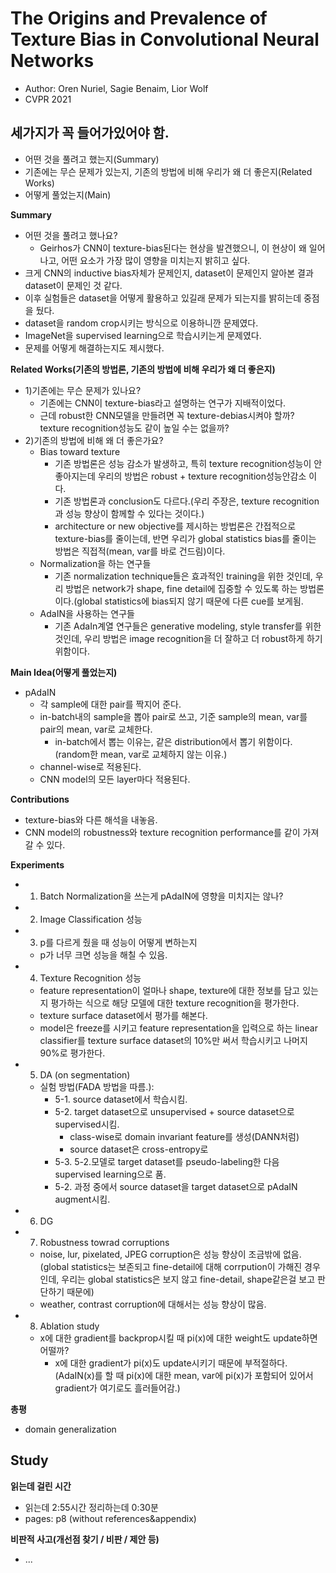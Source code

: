 # The Origins and Prevalence of Texture Bias in Convolutional Neural Networks
- Author: Oren Nuriel, Sagie Benaim, Lior Wolf
- CVPR 2021

## 세가지가 꼭 들어가있어야 함.
- 어떤 것을 풀려고 했는지(Summary)
- 기존에는 무슨 문제가 있는지, 기존의 방법에 비해 우리가 왜 더 좋은지(Related Works)
- 어떻게 풀었는지(Main)

**Summary**
- 어떤 것을 풀려고 했나요?
  - Geirhos가 CNN이 texture-bias된다는 현상을 발견했으니, 이 현상이 왜 일어나고, 어떤 요소가 가장 많이 영향을 미치는지 밝히고 싶다.
- 크게 CNN의 inductive bias자체가 문제인지, dataset이 문제인지 알아본 결과 dataset이 문제인 것 같다.
- 이후 실험들은 dataset을 어떻게 활용하고 있길래 문제가 되는지를 밝히는데 중점을 뒀다.
- dataset을 random crop시키는 방식으로 이용하니깐 문제였다.
- ImageNet을 supervised learning으로 학습시키는게 문제였다.
- 문제를 어떻게 해결하는지도 제시했다.

**Related Works(기존의 방법론, 기존의 방법에 비해 우리가 왜 더 좋은지)**
- 1)기존에는 무슨 문제가 있나요?
  - 기존에는 CNN이 texture-bias라고 설명하는 연구가 지배적이었다. 
  - 근데 robust한 CNN모델을 만들려면 꼭 texture-debias시켜야 할까? texture recognition성능도 같이 높일 수는 없을까?
- 2)기존의 방법에 비해 왜 더 좋은가요?
  - Bias toward texture
    - 기존 방법론은 성능 감소가 발생하고, 특히 texture recognition성능이 안좋아지는데 우리의 방법은 robust + texture recognition성능안감소 이다.
    - 기존 방법론과 conclusion도 다르다.(우리 주장은, texture recognition과 성능 향상이 함께할 수 있다는 것이다.)
    - architecture or new objective를 제시하는 방법론은 간접적으로 texture-bias를 줄이는데, 반면 우리가 global statistics bias를 줄이는 방법은 직접적(mean, var를 바로 건드림)이다.
  - Normalization을 하는 연구들
    - 기존 normalization technique들은 효과적인 training을 위한 것인데, 우리 방법은 network가 shape, fine detail에 집중할 수 있도록 하는 방법론이다.(global statistics에 bias되지 않기 때문에 다른 cue를 보게됨.
  - AdaIN을 사용하는 연구들
    - 기존 AdaIn계열 연구들은 generative modeling, style transfer를 위한 것인데, 우리 방법은 image recognition을 더 잘하고 더 robust하게 하기 위함이다.

**Main Idea(어떻게 풀었는지)**
- pAdaIN
  - 각 sample에 대한 pair를 짝지어 준다.
  - in-batch내의 sample을 뽑아 pair로 쓰고, 기준 sample의 mean, var를 pair의 mean, var로 교체한다.
    - in-batch에서 뽑는 이유는, 같은 distribution에서 뽑기 위함이다.(random한 mean, var로 교체하지 않는 이유.)
  - channel-wise로 적용된다.
  - CNN model의 모든 layer마다 적용된다.

**Contributions**
- texture-bias와 다른 해석을 내놓음.
- CNN model의 robustness와 texture recognition performance를 같이 가져갈 수 있다.

**Experiments**
- 1) Batch Normalization을 쓰는게 pAdaIN에 영향을 미치지는 않나?
- 2) Image Classification 성능
- 3) p를 다르게 줬을 때 성능이 어떻게 변하는지
  - p가 너무 크면 성능을 해칠 수 있음.
- 4) Texture Recognition 성능
  - feature representation이 얼마나 shape, texture에 대한 정보를 담고 있는지 평가하는 식으로 해당 모델에 대한 texture recognition을 평가한다.
  - texture surface dataset에서 평가를 해본다.
  - model은 freeze를 시키고 feature representation을 입력으로 하는 linear classifier를 texture surface dataset의 10%만 써서 학습시키고 나머지 90%로 평가한다.
- 5) DA (on segmentation)
  - 실험 방법(FADA 방법을 따름.):
    - 5-1. source dataset에서 학습시킴.
    - 5-2. target dataset으로 unsupervised + source dataset으로 supervised시킴.
      - class-wise로 domain invariant feature를 생성(DANN처럼)
      - source dataset은 cross-entropy로
    - 5-3. 5-2.모델로 target dataset를 pseudo-labeling한 다음 supervised learning으로 품.
    - 5-2. 과정 중에서 source dataset을 target dataset으로 pAdaIN augment시킴.
- 6) DG
- 7) Robustness towrad corruptions
  - noise, lur, pixelated, JPEG corruption은 성능 향상이 조금밖에 없음.(global statistics는 보존되고 fine-detail에 대해 corrpution이 가해진 경우인데, 우리는 global statistics은 보지 않고 fine-detail, shape같은걸 보고 판단하기 때문에)
  - weather, contrast corruption에 대해서는 성능 향상이 많음.
- 8) Ablation study
  - x에 대한 gradient를 backprop시킬 때 pi(x)에 대한 weight도 update하면 어떨까?
    - x에 대한 gradient가 pi(x)도 update시키기 때문에 부적절하다.(AdaIN(x)를 할 때 pi(x)에 대한 mean, var에 pi(x)가 포함되어 있어서 gradient가 여기로도 흘러들어감.)

**총평**
- domain generalization

## Study

**읽는데 걸린 시간**
- 읽는데 2:55시간 정리하는데 0:30분
- pages: p8 (without references&appendix) 

**비판적 사고(개선점 찾기 / 비판 / 제안 등)**
- ...

